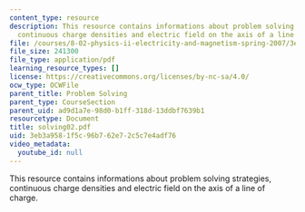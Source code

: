 ```yaml
---
content_type: resource
description: This resource contains informations about problem solving strategies,
  continuous charge densities and electric field on the axis of a line of charge.
file: /courses/8-02-physics-ii-electricity-and-magnetism-spring-2007/3eb3a9581f5c96b762e72c5c7e4adf76_solving02.pdf
file_size: 241300
file_type: application/pdf
learning_resource_types: []
license: https://creativecommons.org/licenses/by-nc-sa/4.0/
ocw_type: OCWFile
parent_title: Problem Solving
parent_type: CourseSection
parent_uid: ad9d1a7e-98d0-b1ff-318d-13ddbf7639b1
resourcetype: Document
title: solving02.pdf
uid: 3eb3a958-1f5c-96b7-62e7-2c5c7e4adf76
video_metadata:
  youtube_id: null
---
```

This resource contains informations about problem solving strategies, continuous charge densities and electric field on the axis of a line of charge.